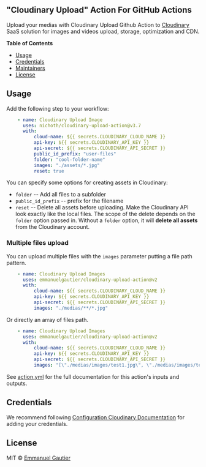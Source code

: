 ## "Cloudinary Upload" Action For GitHub Actions

Upload your medias with Cloudinary Upload Github Action to [Cloudinary](https://cloudinary.com/) SaaS solution for images and videos upload, storage, optimization and CDN.

**Table of Contents**

<!-- toc -->

- [Usage](#usage)
- [Credentials](#credentials)
- [Maintainers](#maintainers)
- [License](#license)

<!-- tocstop -->

## Usage

Add the following step to your workflow:

```yaml
    - name: Cloudinary Upload Image
      uses: nichoth/cloudinary-upload-action@v3.7
      with:
          cloud-name: ${{ secrets.CLOUDINARY_CLOUD_NAME }}
          api-key: ${{ secrets.CLOUDINARY_API_KEY }}
          api-secret: ${{ secrets.CLOUDINARY_API_SECRET }}
          public_id_prefix: "user-files"
          folder: "cool-folder-name"
          images: "./assets/*.jpg"
          reset: true
```

You can specify some options for creating assets in Cloudinary:

* `folder` -- Add all files to a subfolder
* `public_id_prefix` -- prefix for the filename
* `reset` -- Delete all assets before uploading. Make the Cloudinary API look
  exactly like the local files. The scope of the delete depends on the `folder`
  option passed in. Without a `folder` option, it will **delete all assets**
  from the Cloudinary account.
 

### Multiple files upload

You can upload multiple files with the `images` parameter putting a file path pattern.

```yaml
    - name: Cloudinary Upload Images
      uses: emmanuelgautier/cloudinary-upload-action@v2
      with:
          cloud-name: ${{ secrets.CLOUDINARY_CLOUD_NAME }}
          api-key: ${{ secrets.CLOUDINARY_API_KEY }}
          api-secret: ${{ secrets.CLOUDINARY_API_SECRET }}
          images: "./medias/**/*.jpg"
```

Or directly an array of files path.

```yaml
    - name: Cloudinary Upload Images
      uses: emmanuelgautier/cloudinary-upload-action@v2
      with:
          cloud-name: ${{ secrets.CLOUDINARY_CLOUD_NAME }}
          api-key: ${{ secrets.CLOUDINARY_API_KEY }}
          api-secret: ${{ secrets.CLOUDINARY_API_SECRET }}
          images: "[\"./medias/images/test1.jpg\", \"./medias/images/test2.jpg\"]"
```

See [action.yml](action.yml) for the full documentation for this action's inputs and outputs.

## Credentials

We recommend following [Configuration Cloudinary Documentation](https://cloudinary.com/documentation/node_integration#configuration) for adding your credentials.

## License

MIT © [Emmanuel Gautier](https://www.emmanuelgautier.com)
